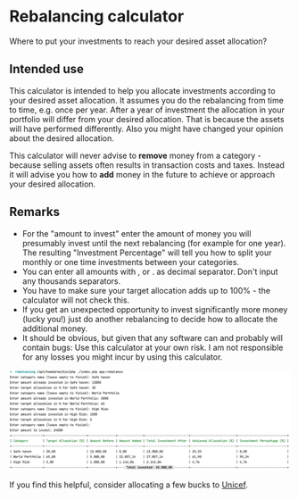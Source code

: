 # Rebalancing calculator

Where to put your investments to reach your desired asset allocation?

## Intended use

This calculator is intended to help you allocate investments according to your desired asset allocation. It assumes you do the rebalancing from time to time, e.g. once per year.
After a year of investment the allocation in your portfolio will differ from your desired allocation. That is because the assets will have performed differently. Also you might have changed your opinion about the desired allocation.

This calculator will never advise to **remove** money from a category - because selling assets often results in transaction costs and taxes. Instead it will advise you how to **add** money in the future to achieve or approach your desired allocation.

## Remarks

* For the "amount to invest" enter the amount of money you will presumably invest until the next rebalancing (for example for one year). The resulting "Investment Percentage" will tell you how to split your monthly or one time investments between your categories.
* You can enter all amounts with , or . as decimal separator. Don't input any thousands separators.
* You have to make sure your target allocation adds up to 100% - the calculator will not check this.
* If you get an unexpected opportunity to invest significantly more money (lucky you!) just do another rebalancing to decide how to allocate the additional money.
* It should be obvious, but given that any software can and probably will contain bugs: Use this calculator at your own risk. I am not responsible for any losses you might incur by using this calculator.

![Example](./example.png)

If you find this helpful, consider allocating a few bucks to [Unicef](https://www.unicef.org/).
